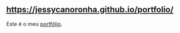 ## https://jessycanoronha.github.io/portfolio/

Este é o meu [portfólio](https://jessycanoronha.github.io/portfolio/).
